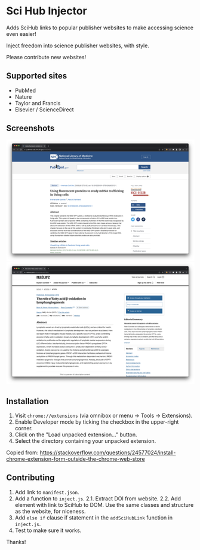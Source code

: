 # Sci Hub Injector

Adds SciHub links to popular publisher websites to make accessing science even easier!

Inject freedom into science publisher websites, with style.

Please contribute new websites!

## Supported sites

- PubMed
- Nature
- Taylor and Francis
- Elsevier / ScienceDirect

## Screenshots

![PubMed Screenshot](.github/pubmed.png)
![Nature Screenshot](.github/nature.png)

## Installation

1. Visit `chrome://extensions` (via omnibox or menu -> Tools -> Extensions).
2. Enable Developer mode by ticking the checkbox in the upper-right corner.
3. Click on the "Load unpacked extension..." button.
4. Select the directory containing your unpacked extension.

Copied from:
https://stackoverflow.com/questions/24577024/install-chrome-extension-form-outside-the-chrome-web-store

## Contributing

1. Add link to `manifest.json`.
2. Add a function to `inject.js`.
   2.1. Extract DOI from website.
   2.2. Add element with link to SciHub to DOM. Use the same classes and structure as the website, for niceness.
3. Add `else if` clause if statement in the `addSciHubLink` function in `inject.js`.
4. Test to make sure it works.

Thanks!
